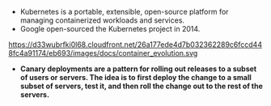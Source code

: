 * Kubernetes is a portable, extensible, open-source platform for managing containerized workloads and services.
* Google open-sourced the Kubernetes project in 2014. 



https://d33wubrfki0l68.cloudfront.net/26a177ede4d7b032362289c6fccd448fc4a91174/eb693/images/docs/container_evolution.svg

* **Canary deployments are a pattern for rolling out releases to a subset of users or servers. The idea is to first deploy the change to a small subset of servers, test it, and then roll the change out to the rest of the servers.**

